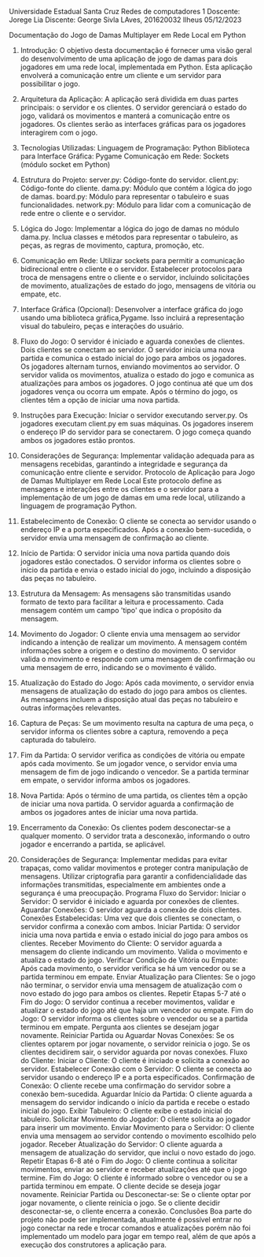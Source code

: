 Universidade Estadual Santa Cruz
Redes de computadores 1
Doscente: Jorege Lia
Discente: George Sivla LAves, 201620032
Ilheus 05/12/2023

Documentação do Jogo de Damas Multiplayer em Rede Local em Python
1. Introdução:
O objetivo desta documentação é fornecer uma visão geral do desenvolvimento de uma aplicação de jogo de damas para dois jogadores em uma rede local, implementada em Python. Esta aplicação envolverá a comunicação entre um cliente e um servidor para possibilitar o jogo.
2. Arquitetura da Aplicação:
A aplicação será dividida em duas partes principais: o servidor e os clientes. O servidor gerenciará o estado do jogo, validará os movimentos e manterá a comunicação entre os jogadores. Os clientes serão as interfaces gráficas para os jogadores interagirem com o jogo.
3. Tecnologias Utilizadas:
Linguagem de Programação: Python
Biblioteca para Interface Gráfica: Pygame
Comunicação em Rede: Sockets (módulo socket em Python)
4. Estrutura do Projeto:
server.py: Código-fonte do servidor.
client.py: Código-fonte do cliente.
dama.py: Módulo que contém a lógica do jogo de damas.
board.py: Módulo para representar o tabuleiro e suas funcionalidades.
network.py: Módulo para lidar com a comunicação de rede entre o cliente e o servidor.

5. Lógica do Jogo:
Implementar a lógica do jogo de damas no módulo dama.py. Inclua classes e métodos para representar o tabuleiro, as peças, as regras de movimento, captura, promoção, etc.
6. Comunicação em Rede:
Utilizar sockets para permitir a comunicação bidirecional entre o cliente e o servidor.
Estabelecer protocolos para troca de mensagens entre o cliente e o servidor, incluindo solicitações de movimento, atualizações de estado do jogo, mensagens de vitória ou empate, etc.
7. Interface Gráfica (Opcional):
Desenvolver a interface gráfica do jogo usando uma biblioteca gráfica,Pygame. Isso incluirá a representação visual do tabuleiro, peças e interações do usuário.
8. Fluxo do Jogo:
O servidor é iniciado e aguarda conexões de clientes.
Dois clientes se conectam ao servidor.
O servidor inicia uma nova partida e comunica o estado inicial do jogo para ambos os jogadores.
Os jogadores alternam turnos, enviando movimentos ao servidor.
O servidor valida os movimentos, atualiza o estado do jogo e comunica as atualizações para ambos os jogadores.
O jogo continua até que um dos jogadores vença ou ocorra um empate.
Após o término do jogo, os clientes têm a opção de iniciar uma nova partida.
9. Instruções para Execução:
Iniciar o servidor executando server.py.
Os jogadores executam client.py em suas máquinas.
Os jogadores inserem o endereço IP do servidor para se conectarem.
O jogo começa quando ambos os jogadores estão prontos.
10. Considerações de Segurança:
Implementar validação adequada para as mensagens recebidas, garantindo a integridade e segurança da comunicação entre cliente e servidor.
Protocolo de Aplicação para Jogo de Damas Multiplayer em Rede Local
Este protocolo define as mensagens e interações entre os clientes e o servidor para a implementação de um jogo de damas em uma rede local, utilizando a linguagem de programação Python.
1. Estabelecimento de Conexão:
O cliente se conecta ao servidor usando o endereço IP e a porta especificados.
Após a conexão bem-sucedida, o servidor envia uma mensagem de confirmação ao cliente.
2. Início de Partida:
O servidor inicia uma nova partida quando dois jogadores estão conectados.
O servidor informa os clientes sobre o início da partida e envia o estado inicial do jogo, incluindo a disposição das peças no tabuleiro.
3. Estrutura da Mensagem:
As mensagens são transmitidas usando formato de texto para facilitar a leitura e processamento.
Cada mensagem contém um campo 'tipo' que indica o propósito da mensagem.
4. Movimento do Jogador:
O cliente envia uma mensagem ao servidor indicando a intenção de realizar um movimento.
A mensagem contém informações sobre a origem e o destino do movimento.
O servidor valida o movimento e responde com uma mensagem de confirmação ou uma mensagem de erro, indicando se o movimento é válido.
5. Atualização do Estado do Jogo:
Após cada movimento, o servidor envia mensagens de atualização do estado do jogo para ambos os clientes.
As mensagens incluem a disposição atual das peças no tabuleiro e outras informações relevantes.
6. Captura de Peças:
Se um movimento resulta na captura de uma peça, o servidor informa os clientes sobre a captura, removendo a peça capturada do tabuleiro.
7. Fim da Partida:
O servidor verifica as condições de vitória ou empate após cada movimento.
Se um jogador vence, o servidor envia uma mensagem de fim de jogo indicando o vencedor.
Se a partida terminar em empate, o servidor informa ambos os jogadores.
8. Nova Partida:
Após o término de uma partida, os clientes têm a opção de iniciar uma nova partida.
O servidor aguarda a confirmação de ambos os jogadores antes de iniciar uma nova partida.
9. Encerramento da Conexão:
Os clientes podem desconectar-se a qualquer momento.
O servidor trata a desconexão, informando o outro jogador e encerrando a partida, se aplicável.


10. Considerações de Segurança:
Implementar medidas para evitar trapaças, como validar movimentos e proteger contra manipulação de mensagens.
Utilizar criptografia para garantir a confidencialidade das informações transmitidas, especialmente em ambientes onde a segurança é uma preocupação.
Programa
Fluxo do Servidor:
Iniciar o Servidor:
O servidor é iniciado e aguarda por conexões de clientes.
Aguardar Conexões:
O servidor aguarda a conexão de dois clientes.
Conexões Estabelecidas:
Uma vez que dois clientes se conectam, o servidor confirma a conexão com ambos.
Iniciar Partida:
O servidor inicia uma nova partida e envia o estado inicial do jogo para ambos os clientes.
Receber Movimento do Cliente:
O servidor aguarda a mensagem do cliente indicando um movimento.
Valida o movimento e atualiza o estado do jogo.
Verificar Condição de Vitória ou Empate:
Após cada movimento, o servidor verifica se há um vencedor ou se a partida terminou em empate.
Enviar Atualização para Clientes:
Se o jogo não terminar, o servidor envia uma mensagem de atualização com o novo estado do jogo para ambos os clientes.
Repetir Etapas 5-7 até o Fim do Jogo:
O servidor continua a receber movimentos, validar e atualizar o estado do jogo até que haja um vencedor ou empate.
Fim do Jogo:
O servidor informa os clientes sobre o vencedor ou se a partida terminou em empate.
Pergunta aos clientes se desejam jogar novamente.
Reiniciar Partida ou Aguardar Novas Conexões:
Se os clientes optarem por jogar novamente, o servidor reinicia o jogo.
Se os clientes decidirem sair, o servidor aguarda por novas conexões.
Fluxo do Cliente:
Iniciar o Cliente:
O cliente é iniciado e solicita a conexão ao servidor.
Estabelecer Conexão com o Servidor:
O cliente se conecta ao servidor usando o endereço IP e a porta especificados.
Confirmação de Conexão:
O cliente recebe uma confirmação do servidor sobre a conexão bem-sucedida.
Aguardar Início da Partida:
O cliente aguarda a mensagem do servidor indicando o início da partida e recebe o estado inicial do jogo.
Exibir Tabuleiro:
O cliente exibe o estado inicial do tabuleiro.
Solicitar Movimento do Jogador:
O cliente solicita ao jogador para inserir um movimento.
Enviar Movimento para o Servidor:
O cliente envia uma mensagem ao servidor contendo o movimento escolhido pelo jogador.
Receber Atualização do Servidor:
O cliente aguarda a mensagem de atualização do servidor, que inclui o novo estado do jogo.
Repetir Etapas 6-8 até o Fim do Jogo:
O cliente continua a solicitar movimentos, enviar ao servidor e receber atualizações até que o jogo termine.
Fim do Jogo:
O cliente é informado sobre o vencedor ou se a partida terminou em empate.
O cliente decide se deseja jogar novamente.
Reiniciar Partida ou Desconectar-se:
Se o cliente optar por jogar novamente, o cliente reinicia o jogo.
Se o cliente decidir desconectar-se, o cliente encerra a conexão.
Conclusões
	Boa parte do projeto não pode ser implementada, atualmente é possível entrar no jogo conectar na rede e trocar comandos e atualizações porém não foi implementado um modelo para jogar em tempo real, além de que após a execução dos construtores a aplicação para.
